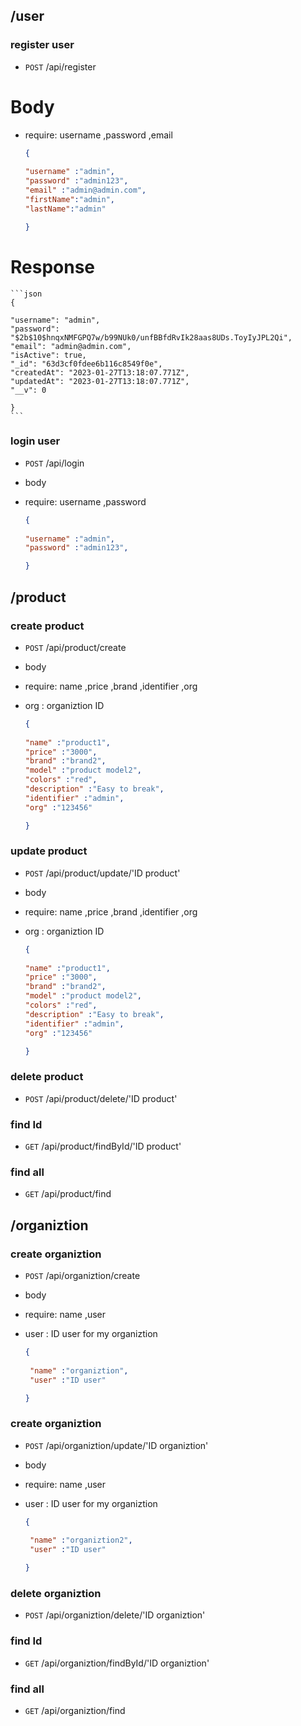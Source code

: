 
## /user
### register user
* `POST` /api/register
 # Body  
  * require: username ,password ,email

    ```json
    {
      
    "username" :"admin",
    "password" :"admin123",
    "email" :"admin@admin.com",
    "firstName":"admin",
    "lastName":"admin"

    }
    ```
 # Response 
    ```json
    {
      
    "username": "admin",
    "password": "$2b$10$hnqxNMFGPQ7w/b99NUk0/unfBBfdRvIk28aas8UDs.ToyIyJPL2Qi",
    "email": "admin@admin.com",
    "isActive": true,
    "_id": "63d3cf0fdee6b116c8549f0e",
    "createdAt": "2023-01-27T13:18:07.771Z",
    "updatedAt": "2023-01-27T13:18:07.771Z",
    "__v": 0

    }
    ```
    
### login user
* `POST` /api/login
* body  
* require: username ,password 

    ```json
    {
      
    "username" :"admin",
    "password" :"admin123",
    
    }
    ```

## /product
### create product
* `POST` /api/product/create
* body  
* require: name ,price ,brand ,identifier ,org
* org : organiztion ID

    ```json
    {
      
    "name" :"product1",
    "price" :"3000",
    "brand" :"brand2",
    "model" :"product model2",
    "colors" :"red",
    "description" :"Easy to break",
    "identifier" :"admin",
    "org" :"123456"
    
    }
    ```
### update product
* `POST` /api/product/update/'ID product'
* body  
* require: name ,price ,brand ,identifier ,org
* org : organiztion ID

    ```json
    {
      
    "name" :"product1",
    "price" :"3000",
    "brand" :"brand2",
    "model" :"product model2",
    "colors" :"red",
    "description" :"Easy to break",
    "identifier" :"admin",
    "org" :"123456"
    
    }
    ```
### delete product
* `POST` /api/product/delete/'ID product'

### find Id
* `GET` /api/product/findById/'ID product'

### find all
* `GET` /api/product/find



## /organiztion
### create organiztion
* `POST` /api/organiztion/create
* body  
* require: name ,user
* user : ID user for my organiztion

    ```json
    {
      
     "name" :"organiztion",
     "user" :"ID user"
    
    }
    ```
### create organiztion
* `POST` /api/organiztion/update/'ID organiztion'
* body  
* require: name ,user
* user : ID user for my organiztion

    ```json
    {
      
     "name" :"organiztion2",
     "user" :"ID user"
    
    }
    ```
### delete organiztion
* `POST` /api/organiztion/delete/'ID organiztion'

### find Id
* `GET` /api/organiztion/findById/'ID organiztion'

### find all
* `GET` /api/organiztion/find





